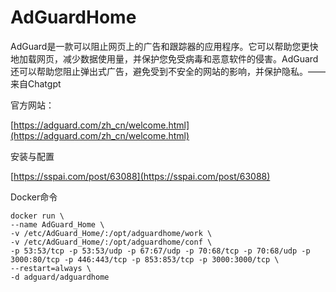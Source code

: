 # AdGuardHome

AdGuard是一款可以阻止网页上的广告和跟踪器的应用程序。它可以帮助您更快地加载网页，减少数据使用量，并保护您免受病毒和恶意软件的侵害。AdGuard还可以帮助您阻止弹出式广告，避免受到不安全的网站的影响，并保护隐私。——来自Chatgpt

官方网站：

[https://adguard.com/zh_cn/welcome.html](https://adguard.com/zh_cn/welcome.html)

安装与配置

[https://sspai.com/post/63088](https://sspai.com/post/63088)


Docker命令

```
docker run \
--name AdGuard_Home \
-v /etc/AdGuard_Home/:/opt/adguardhome/work \
-v /etc/AdGuard_Home/:/opt/adguardhome/conf \
-p 53:53/tcp -p 53:53/udp -p 67:67/udp -p 70:68/tcp -p 70:68/udp -p 3000:80/tcp -p 446:443/tcp -p 853:853/tcp -p 3000:3000/tcp \
--restart=always \
-d adguard/adguardhome
```
